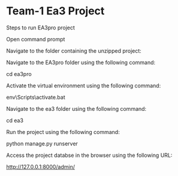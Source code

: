# Team-1 Ea3 Project

Steps to run EA3pro project

Open command prompt

Navigate to the folder containing the unzipped project:

Navigate to the EA3pro folder using the following command:

cd ea3pro

Activate the virtual environment using the following command:

env\Scripts\activate.bat

Navigate to the ea3 folder using the following command:

cd ea3

Run the project using the following command:

python manage.py runserver

Access the project databse in the browser using the following URL:

http://127.0.0.1:8000/admin/
